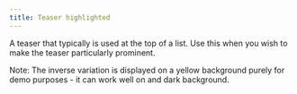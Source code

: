 ```yaml
---
title: Teaser highlighted
---
```

A teaser that typically is used at the top of a list. Use this when you wish to make the teaser particularly prominent.

Note: The inverse variation is displayed on a yellow background purely for demo purposes - it can work well on and dark background.